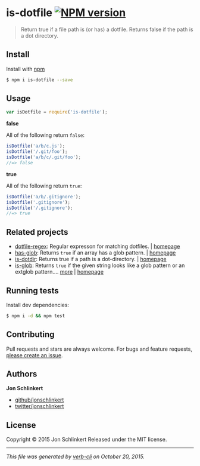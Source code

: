 # is-dotfile [![NPM version](https://badge.fury.io/js/is-dotfile.svg)](http://badge.fury.io/js/is-dotfile)

> Return true if a file path is (or has) a dotfile. Returns false if the path is a dot directory.

## Install

Install with [npm](https://www.npmjs.com/)

```sh
$ npm i is-dotfile --save
```

## Usage

```js
var isDotfile = require('is-dotfile');
```

**false**

All of the following return `false`:

```js
isDotfile('a/b/c.js');
isDotfile('/.git/foo');
isDotfile('a/b/c/.git/foo');
//=> false
```

**true**

All of the following return `true`:

```js
isDotfile('a/b/.gitignore');
isDotfile('.gitignore');
isDotfile('/.gitignore');
//=> true
```

## Related projects

* [dotfile-regex](https://www.npmjs.com/package/dotfile-regex): Regular expresson for matching dotfiles. | [homepage](https://github.com/regexps/dotfile-regex)
* [has-glob](https://www.npmjs.com/package/has-glob): Returns `true` if an array has a glob pattern. | [homepage](https://github.com/jonschlinkert/has-glob)
* [is-dotdir](https://www.npmjs.com/package/is-dotdir): Returns true if a path is a dot-directory. | [homepage](https://github.com/jonschlinkert/is-dotdir)
* [is-glob](https://www.npmjs.com/package/is-glob): Returns `true` if the given string looks like a glob pattern or an extglob pattern.… [more](https://www.npmjs.com/package/is-glob) | [homepage](https://github.com/jonschlinkert/is-glob)

## Running tests

Install dev dependencies:

```sh
$ npm i -d && npm test
```

## Contributing

Pull requests and stars are always welcome. For bugs and feature requests, [please create an issue](https://github.com/jonschlinkert/is-dotfile/issues/new).

## Authors

**Jon Schlinkert**

+ [github/jonschlinkert](https://github.com/jonschlinkert)
+ [twitter/jonschlinkert](http://twitter.com/jonschlinkert)

## License

Copyright © 2015 Jon Schlinkert
Released under the MIT license.

***

_This file was generated by [verb-cli](https://github.com/assemble/verb-cli) on October 20, 2015._
